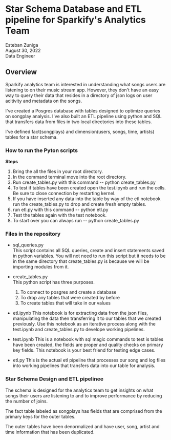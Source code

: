 # Star Schema Database and ETL pipeline for Sparkify's Analytics Team

Esteban Zuniga <br>
August 30, 2022 <br>
Data Engineer

## Overview

Sparkify analytics team is interested in understanding what songs users are listening to on their music stream app. However, they don't
have an easy way to query their data that resides in a directory of json logs on user acitivity and metadata on the songs.

I've created a Posgres database with tables designed to optimize queries on songplay analysis. I've also built an ETL pipeline using python and SQL
that transfers data from files in two local directories into these tables.

I've defined fact(songplays) and dimension(users, songs, time, artists) tables for a star schema.


### How to run the Pyton scripts


**Steps**

1. Bring the all the files in your root directory.
2. In the command terminal move into the root directory.
3. Run create_tables.py with this command -- python create_tables.py
4. To test if tables have been created open the test.ipynb and run the cells. Be sure to close connection by restarting kernel.
5. If you have inserted any data into the table by way of the etl notebook run the create_tables.py to drop and create fresh empty tables.
6. run etl.py with this command -- python etl.py 
7. Test the tables again with the test notebook. 
8. To start over you can always run -- python create_tables.py

### Files in the repository

- sql_queries.py <br>
  This script contains all SQL queries, create and insert     statements saved in python variables.
  You will not need to run this script but it needs to be in the same directory that create_tables.py is because we will be importing modules 
  from it.

- create_tables.py <br>
    This python script has three purposes.
    1. To connect to posgres and create a database
    2. To drop any tables that were created by before
    3. To create tables that will take in our values
    
- etl.ipynb
    This notebook is for extracting data from the json files, manipulating the data then transferring it to our tables that we created previously. Use this notebook as an iterative process along with the test.ipynb and create_tables.py to develope working pipelines.

- test.ipynb 
    This is a notebook with sql magic commands to test is tables have been created, the fields are proper and quality checks on primary key fields. This notebook is your best friend for testing edge cases.
    
-  etl.py
    This is the actual etl pipeline that processes our song and log files into working pipelines that transfers data into our table for analysis.


### Star Schema Design and ETL pipelinee

The schema is designed for the analytics team to get insights on what songs their users are listening to and to improve performance by reducing the number of joins.

The fact table labeled as songplays has fields that are comprised from the primary keys for the outer tables.

The outer tables have been denormalized and have user, song, artist and time information that has been duplicated.
